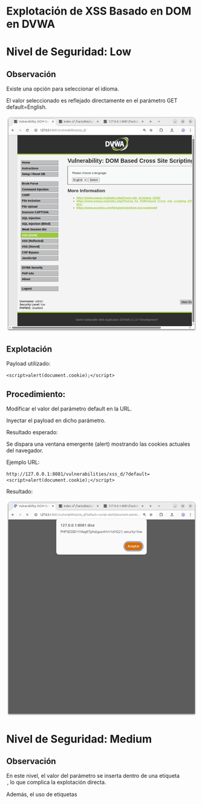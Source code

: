 # Explotación de XSS Basado en DOM en DVWA

# Nivel de Seguridad: Low

## Observación

Existe una opción para seleccionar el idioma.

El valor seleccionado es reflejado directamente en el parámetro GET default=English.

![PrimeraPagina](./Imagenes/DOMPrimeraImpresionlow.png)

## Explotación

Payload utilizado:
```
<script>alert(document.cookie);</script>
```
## Procedimiento:

Modificar el valor del parámetro default en la URL.

Inyectar el payload en dicho parámetro.

Resultado esperado:

Se dispara una ventana emergente (alert) mostrando las cookies actuales del navegador.

Ejemplo URL:
```
http://127.0.0.1:8081/vulnerabilities/xss_d/?default=<script>alert(document.cookie);</script>
```

Resultado:

![Comprobacion](./Imagenes/DOMEjecucionyresultadolow.png)

# Nivel de Seguridad: Medium

## Observación

En este nivel, el valor del parámetro se inserta dentro de una etiqueta <option>, lo que complica la explotación directa.

Además, el uso de etiquetas <script> está restringido.

Si ejecutamos el anterior apartado ahora con la seguridad al medio, veremos que no toma efecto alguno:

![aplicaiciondellowenmedio](./Imagenes/Medium/ejecuciondellowenmeium.png)

## Explotación

Para escapar de la etiqueta <option>, se debe cerrar manualmente las etiquetas HTML y aprovechar otra etiqueta que ejecute código, como "<img>".

Payload utilizado:

```
" ></option></select><img src=x onerror="alert(document.cookie)">
```

## Procedimiento:

Modificar el valor del parámetro default insertando el payload anterior.

Inyectarlo correctamente para cerrar las etiquetas abiertas y ejecutar código.

Resultado esperado:

Se produce un alert con el contenido de las cookies, validando la explotación exitosa del XSS basado en DOM.

Ejemplo URL:

```
http://127.0.0.1:8081/vulnerabilities/xss_d/?default="%20></option></select><img%20src=x%20onerror="alert(document.cookie)">
```

Resultado:

![Resultado seguridad medium](./Imagenes/Medium/DOMresultadomedium.png)

(Asegurarse de codificar correctamente la URL si se inserta manualmente.)

# Reflected Cross Site Scripting

## Introduccion
En esta actividad se analiza la vulnerabilidad Reflected Cross Site Scripting (XSS) en DVWA, realizando pruebas en los niveles de seguridad Low y Medium.

La vulnerabilidad ocurre cuando un parámetro enviado en la URL o mediante un formulario se refleja en la página sin el debido control, permitiendo la ejecución de código malicioso.

## Nivel de Seguridad: Low

### Observación

Existe un campo de entrada llamado name.

El valor introducido se refleja directamente en la página web sin ser validado ni sanitizado.

### Explotación

Payload utilizado:
```
<img src=x onerror="alert(document.cookie)">
```
Aplicacion:

![low](./Imagenes/reflectedlow.png)

### Procedimiento:

Introducir el payload en el campo name.

Enviar el formulario.

Resultado esperado:

Se genera un alert mostrando las cookies actuales del navegador.

Ejemplo de uso:

Insertar el payload en el campo de nombre en la sección vulnerable y enviar.

Resultado:

![Resultado low](./Imagenes/Resultadolow.png)


## Nivel de Seguridad: Medium

### Observación

A pesar de estar en nivel Medium, el mismo payload utilizado en el nivel Low sigue siendo efectivo.

### Explotación

Payload utilizado:
```
<img src=x onerror="alert(document.cookie)">
```
Aplicacion:

![medium](./Imagenes/Medium/reflectedmedium.png)

### Procedimiento:

Ingresar el mismo payload en el campo name.

Enviar la solicitud.

Resultado esperado:

De nuevo, se activa una ventana emergente (alert) con el contenido de las cookies.

![Resultado Medium](./Imagenes/Medium/Resultadomedium.png)